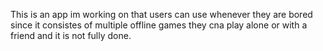 This is an app im working on that users can use whenever they are bored since it consistes of multiple offline games they cna play alone or with a friend and it is not fully done.
